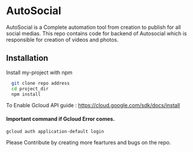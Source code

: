 
# AutoSocial

AutoSocial is a Complete automation tool from creation to publish for all social medias. This repo contains code for backend of Autosocial which is responsible for creation of videos and photos.




## Installation

Install my-project with npm

```bash
  git clone repo address
  cd project_dir
  npm install
```

To Enable Gcloud API guide : https://cloud.google.com/sdk/docs/install

#### Important command if Gcloud Error comes.

```bash
gcloud auth application-default login
```


Please Contribute by creating more feartures and bugs on the repo.

